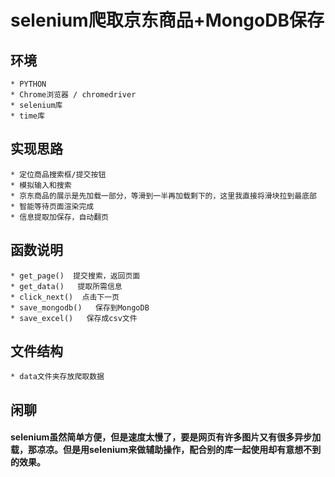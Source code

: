 # selenium爬取京东商品+MongoDB保存

## 环境

	* PYTHON
	* Chrome浏览器 / chromedriver
	* selenium库
	* time库

## 实现思路

	* 定位商品搜索框/提交按钮
	* 模拟输入和搜索
	* 京东商品的展示是先加载一部分，等滑到一半再加载剩下的，这里我直接将滑块拉到最底部
	* 智能等待页面渲染完成
	* 信息提取加保存，自动翻页

## 函数说明

	* get_page()  提交搜索，返回页面
	* get_data()   提取所需信息
	* click_next()  点击下一页
	* save_mongodb()   保存到MongoDB
	* save_excel()   保存成csv文件

## 文件结构

	* data文件夹存放爬取数据

## 闲聊

#### selenium虽然简单方便，但是速度太慢了，要是网页有许多图片又有很多异步加载，那凉凉。但是用selenium来做辅助操作，配合别的库一起使用却有意想不到的效果。

